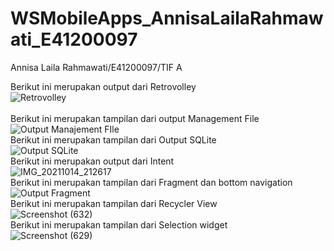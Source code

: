 # WSMobileApps_AnnisaLailaRahmawati_E41200097
Annisa Laila Rahmawati/E41200097/TIF A </br>

Berikut ini merupakan output dari Retrovolley<br>
![Retrovolley](https://user-images.githubusercontent.com/80298315/142911177-ce547d31-0427-4c2c-b236-cca3941bd590.jpeg)<br>
<br>
Berikut ini merupakan tampilan dari output Management File <br>
![Output Manajement FIle](https://user-images.githubusercontent.com/80298315/138561875-a3795503-2c0c-4ec5-a93f-d1b61f77e353.jpg)
<br>
Berikut ini merupakan tampilan dari Output SQLite <br>
![Output SQLite](https://user-images.githubusercontent.com/80298315/138561873-0e68cc31-261d-4c6b-b953-e9c7ada8bfed.jpg)
<br>
Berikut ini merupakan output dari Intent<br>
![IMG_20211014_212617](https://user-images.githubusercontent.com/80298315/137337859-4fcd6982-7d78-4c0a-a70c-4e98a61c73d0.jpg)
<br>
Berikut ini merupakan tampilan dari Fragment dan bottom navigation <br>
![Output Fragment](https://user-images.githubusercontent.com/80298315/137068083-c8c986e4-0a71-4c3a-8c09-4a4b5e14f4c1.png)
<br>
Berikut ini merupakan tampilan dari Recycler View <br>
![Screenshot (632)](https://user-images.githubusercontent.com/80298315/136219210-dde09e73-f815-483f-9695-e48f323d6912.png)
<br>
Berikut ini merupakan tampilan dari Selection widget<br>
![Screenshot (629)](https://user-images.githubusercontent.com/80298315/135999637-7fc2c54e-3c44-4cfa-aa2c-10176095091f.png) </br>
<br>
